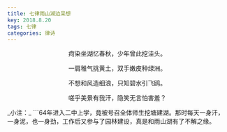 ```yaml
---
title: 七律雨山湖边呆想
key: 2018.8.20
tags: 七律
categories: 律诗
---
```


<p align="center">疴染坐湖忆春秋，少年曾此挖洼头。
</p>
<p align="center">一肩稚气挑黄土，双手嫩皮种绿洲。
</p>
<p align="center">不想和风造细浪，只知碧水引飞鸥。
</p>
<p align="center">嗟乎美景有我汗，隐笑无言怕害羞？
</p>
_小注：_
```64年进入二中上学，竟被号召全体师生挖塘建湖。那时每天一身汗，一身泥，也一身劲，工作后又参与了园林建设，真是和雨山湖有了不解之缘。

```